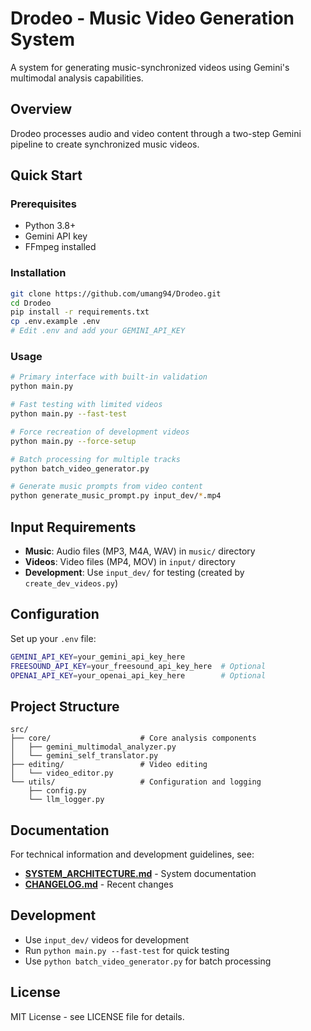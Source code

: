 # Drodeo - Music Video Generation System

A system for generating music-synchronized videos using Gemini's multimodal analysis capabilities.

## Overview

Drodeo processes audio and video content through a two-step Gemini pipeline to create synchronized music videos.

## Quick Start

### Prerequisites
- Python 3.8+
- Gemini API key
- FFmpeg installed

### Installation
```bash
git clone https://github.com/umang94/Drodeo.git
cd Drodeo
pip install -r requirements.txt
cp .env.example .env
# Edit .env and add your GEMINI_API_KEY
```

### Usage
```bash
# Primary interface with built-in validation
python main.py

# Fast testing with limited videos
python main.py --fast-test

# Force recreation of development videos
python main.py --force-setup

# Batch processing for multiple tracks
python batch_video_generator.py

# Generate music prompts from video content
python generate_music_prompt.py input_dev/*.mp4
```

## Input Requirements

- **Music**: Audio files (MP3, M4A, WAV) in `music/` directory
- **Videos**: Video files (MP4, MOV) in `input/` directory
- **Development**: Use `input_dev/` for testing (created by `create_dev_videos.py`)

## Configuration

Set up your `.env` file:
```bash
GEMINI_API_KEY=your_gemini_api_key_here
FREESOUND_API_KEY=your_freesound_api_key_here  # Optional
OPENAI_API_KEY=your_openai_api_key_here        # Optional
```

## Project Structure

```
src/
├── core/                    # Core analysis components
│   ├── gemini_multimodal_analyzer.py
│   └── gemini_self_translator.py
├── editing/                 # Video editing
│   └── video_editor.py
└── utils/                   # Configuration and logging
    ├── config.py
    └── llm_logger.py
```

## Documentation

For technical information and development guidelines, see:

- **[SYSTEM_ARCHITECTURE.md](SYSTEM_ARCHITECTURE.md)** - System documentation
- **[CHANGELOG.md](CHANGELOG.md)** - Recent changes

## Development

- Use `input_dev/` videos for development
- Run `python main.py --fast-test` for quick testing
- Use `python batch_video_generator.py` for batch processing

## License

MIT License - see LICENSE file for details.
